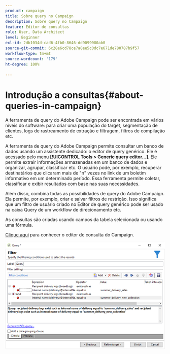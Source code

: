 ```yaml
---
product: campaign
title: Sobre query no Campaign
description: Sobre query no Campaign
feature: Editor de consultas
role: User, Data Architect
level: Beginner
exl-id: 2db1034d-cad6-4fb0-8646-dd9099080ab0
source-git-commit: 6c28e6cd78ce7a8ee5c0dc7e671de780787b9f57
workflow-type: tm+mt
source-wordcount: '179'
ht-degree: 100%

---
```


# Introdução a consultas{#about-queries-in-campaign}

A ferramenta de query do Adobe Campaign pode ser encontrada em vários níveis do software: para criar uma população do target, segmentação de clientes, logs de rastreamento de extração e filtragem, filtros de compilação etc.

A ferramenta de query do Adobe Campaign permite consultar um banco de dados usando um assistente dedicado: o editor de query genérico. Ele é acessado pelo menu **[!UICONTROL Tools > Generic query editor...]**. Ele permite extrair informações armazenadas em um banco de dados e organizar, agrupar, classificar etc. O usuário pode, por exemplo, recuperar destinatários que clicaram mais de &quot;n&quot; vezes no link de um boletim informativo em um determinado período. Essa ferramenta permite coletar, classificar e exibir resultados com base nas suas necessidades.

Além disso, combina todas as possibilidades de query do Adobe Campaign. Ela permite, por exemplo, criar e salvar filtros de restrição. Isso significa que um filtro de usuário criado no Editor de query genérico pode ser usado na caixa Query de um workflow de direcionamento etc.

As consultas são criadas usando campos da tabela selecionada ou usando uma fórmula.

[Clique aqui](../../workflow/using/query.md) para conhecer o editor de consulta do Campaign.

![](assets/query_recipients_4.png)
